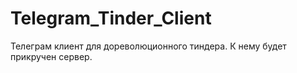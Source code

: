 # Telegram_Tinder_Client

Телеграм клиент для дореволюционного тиндера.
К нему будет прикручен сервер.
